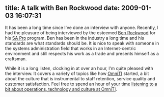 title: A talk with Ben Rockwood
date: 2009-01-03 16:07:31
---

<p>It has been a long time since I've done an interview with anyone.  Recently, I had the pleasure of being interviewed by the esteemed <a href="http://www.cuddletech.com/blog/">Ben Rockwood</a> for his <a href="http://www.cuddletech.com/sapro/">SA Pro</a> program.  Ben has been in the industry a long time and his standards are what standards should be.  It is nice to speak with someone in the systems administration field that works in an Internet-centric environment and still respects his work as a trade and presents himself as a craftsman.</p>
<p>While it is a long listen, clocking in at over an hour, I'm quite pleased with the interview.  It covers a variety of topics like how <a href="http://omniti.com/">OmniTI</a> started, a bit about the culture that is instrumental to staff retention, service quality and customer satisfaction.  Feel free to spend an hour of your time <a href="http://www.cuddletech.com/sapro/SApro-Episode002.mp3">listening to a bit about operations, technology and culture at OmniTI</a>.</p>
